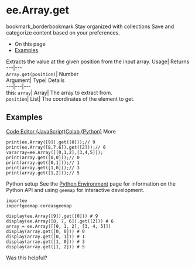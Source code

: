  
#  ee.Array.get
bookmark_borderbookmark Stay organized with collections  Save and categorize content based on your preferences.
  * On this page
  * [Examples](https://developers.google.com/earth-engine/apidocs/ee-array-get#examples)


Extracts the value at the given position from the input array. 
Usage| Returns  
---|---  
`Array.get(position)`| Number  
Argument| Type| Details  
---|---|---  
this: `array`| Array| The array to extract from.  
`position`| List| The coordinates of the element to get.  
## Examples
[Code Editor (JavaScript)](https://developers.google.com/earth-engine/apidocs/ee-array-get#code-editor-javascript-sample)[Colab (Python)](https://developers.google.com/earth-engine/apidocs/ee-array-get#colab-python-sample) More
```
print(ee.Array([9]).get([0]));// 9
print(ee.Array([8,7,6]).get([2]));// 6
vararray=ee.Array([[0,1,2],[3,4,5]]);
print(array.get([0,0]));// 0
print(array.get([0,1]));// 1
print(array.get([1,0]));// 3
print(array.get([1,2]));// 5
```
Python setup
See the [ Python Environment](https://developers.google.com/earth-engine/guides/python_install) page for information on the Python API and using `geemap` for interactive development.
```
importee
importgeemap.coreasgeemap
```
```
display(ee.Array([9]).get([0])) # 9
display(ee.Array([8, 7, 6]).get([2])) # 6
array = ee.Array([[0, 1, 2], [3, 4, 5]])
display(array.get([0, 0])) # 0
display(array.get([0, 1])) # 1
display(array.get([1, 0])) # 3
display(array.get([1, 2])) # 5
```

Was this helpful?
